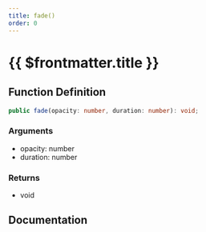```yaml
---
title: fade()
order: 0
---
```


# {{ $frontmatter.title }}

<!--@include: ./fade_partial_header.md-->

## Function Definition

```ts
public fade(opacity: number, duration: number): void;
```

### Arguments

* opacity: number
* duration: number

### Returns

* void

## Documentation

<!--@include: ./fade_partial_footer.md-->
